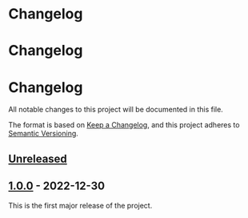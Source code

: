 # Changelog

# Changelog


# Changelog

All notable changes to this project will be documented in this file.

The format is based on [Keep a Changelog](https://keepachangelog.com/en/1.0.0/), and this project adheres to [Semantic Versioning](https://semver.org/spec/v2.0.0.html).

## [Unreleased]

## [1.0.0] - 2022-12-30

This is the first major release of the project.

[Unreleased]: https://github.com/makeops-tools/detect-operating-system/compare/v1.0.0...main
[1.0.0]: https://github.com/makeops-tools/detect-operating-system/tree/v1.0.0
